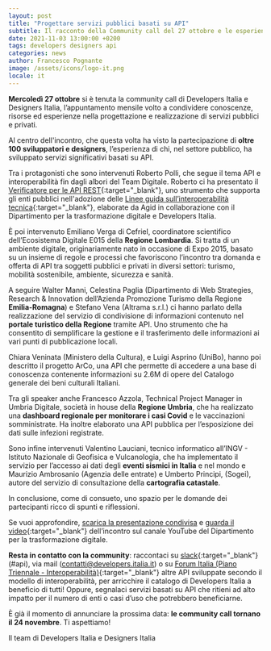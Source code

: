 ```yaml
---
layout: post
title: "Progettare servizi pubblici basati su API"
subtitle: Il racconto della Community call del 27 ottobre e le esperienze dei partecipanti
date: 2021-11-03 13:00:00 +0200
tags: developers designers api
categories: news
author: Francesco Pognante
image: /assets/icons/logo-it.png
locale: it
---
```

**Mercoledì 27 ottobre** si è tenuta la community call di Developers Italia e
Designers Italia, l’appuntamento mensile volto a condividere conoscenze, risorse
ed esperienze nella progettazione e realizzazione di servizi pubblici e privati.

Al centro dell'incontro, che questa volta ha visto la partecipazione di **oltre
100 sviluppatori e designers**, l’esperienza di chi, nel settore pubblico, ha
sviluppato servizi significativi basati su API.

Tra i protagonisti che sono intervenuti Roberto Polli, che segue il tema API e
interoperabilità fin dagli albori del Team Digitale. Roberto ci ha presentato il
[Verificatore per le API
REST](https://medium.com/@Developers_Italia/openapi-checker-il-verificatore-delle-interfacce-digitali-api-1d50b978c8c5){:target="_blank"},
uno strumento che supporta gli enti pubblici nell'adozione delle [Linee guida
sull’interoperabilità
tecnica](https://docs.italia.it/italia/piano-triennale-ict/lg-modellointeroperabilita-docs/it/bozza/index.html){:target="_blank"},
elaborate da Agid in collaborazione con il Dipartimento per la trasformazione
digitale e Developers Italia.

È poi intervenuto Emiliano Verga di Cefriel, coordinatore scientifico
dell’Ecosistema Digitale E015 della **Regione Lombardia**. Si tratta di un
ambiente digitale, originariamente nato in occasione di Expo 2015, basato su un
insieme di regole e processi che favoriscono l’incontro tra domanda e offerta di
API tra soggetti pubblici e privati in diversi settori: turismo, mobilità
sostenibile, ambiente, sicurezza e sanità.

A seguire Walter Manni, Celestina Paglia (Dipartimento di Web Strategies,
Research & Innovation dell’Azienda Promozione Turismo della Regione
**Emilia-Romagna**) e Stefano Vena (Altrama s.r.l.) ci hanno parlato della
realizzazione del servizio di condivisione di informazioni contenuto nel
**portale turistico della Regione** tramite API. Uno strumento che ha consentito
di semplificare la gestione e il trasferimento delle informazioni ai vari punti
di pubblicazione locali.

Chiara Veninata (Ministero della Cultura), e Luigi Asprino (UniBo), hanno poi
descritto il progetto ArCo, una API che permette di accedere a una base di
conoscenza contenente informazioni su 2.6M di opere del Catalogo generale dei
beni culturali Italiani.

Tra gli speaker anche Francesco Azzola, Technical Project Manager in Umbria
Digitale, società in house della **Regione Umbria**, che ha realizzato una
**dashboard regionale per monitorare i casi Covid** e le vaccinazioni
somministrate. Ha inoltre elaborato una API pubblica per l’esposizione dei dati
sulle infezioni registrate.

Sono infine intervenuti Valentino Lauciani, tecnico informatico all’INGV -
Istituto Nazionale di Geofisica e Vulcanologia, che ha implementato il servizio
per l’accesso ai dati degli **eventi sismici in Italia** e nel mondo e Maurizio
Ambrosanio (Agenzia delle entrate) e Umberto Principi, (Sogei), autore del
servizio di consultazione della **cartografia catastale**.

In conclusione, come di consueto, uno spazio per le domande dei partecipanti
ricco di spunti e riflessioni.

Se vuoi approfondire, [scarica la presentazione condivisa](/assets/images/posts/2021-11-03/27102021_Community_Call_Developers_Italia.pdf)
e [guarda il video](https://www.youtube.com/watch?v=aTBPk56SK3I){:target="_blank"}
dell’incontro sul canale YouTube del Dipartimento per la trasformazione
digitale.

**Resta in contatto con la community**: raccontaci su
[slack](https://app.slack.com/client/T6C27AXE0/CDKBYTG74){:target="_blank"}
(#api), via mail ([contatti@developers.italia.it](mailto:contatti@developers.italia.it))
o su [Forum Italia (Piano Triennale - Interoperabilità)](https://forum.italia.it/c/piano-triennale/interoperabilita/12){:target="_blank"}
altre API sviluppate secondo il modello di interoperabilità, per arricchire il
catalogo di Developers Italia a beneficio di tutti!
Oppure, segnalaci servizi basati su API che ritieni ad alto impatto per
il numero di enti o casi d’uso che potrebbero beneficiarne.

È già il momento di annunciare la prossima data: **le community call tornano il
24 novembre**. Ti aspettiamo!

Il team di Developers Italia e Designers Italia
